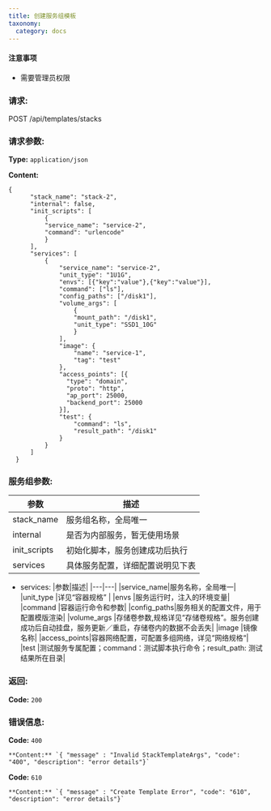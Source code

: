 ```yaml
---
title: 创建服务组模板
taxonomy:
  category: docs
---
```


#### 注意事项
- 需要管理员权限

### 请求:

  POST /api/templates/stacks


### 请求参数:

**Type:** `application/json`

**Content:**

```
{
      "stack_name": "stack-2",
      "internal": false,
      "init_scripts": [
          {
          "service_name": "service-2",
          "command": "urlencode"
          }
      ],
      "services": [
          {
              "service_name": "service-2",
              "unit_type": "1U1G",
              "envs": [{"key":"value"},{"key":"value"}],
              "command": ["ls"],
              "config_paths": ["/disk1"],
              "volume_args": [
                  {
                  "mount_path": "/disk1",
                  "unit_type": "SSD1_10G"
                  }
              ],
              "image": {
                  "name": "service-1",
                  "tag": "test"
              },
              "access_points": [{
                "type": "domain",
                "proto": "http",
                "ap_port": 25000,
                "backend_port": 25000
              }],
              "test": {
                  "command": "ls",
                  "result_path": "/disk1"
              }
          }
      ]
  }
```
### 服务组参数:
|参数|描述|
|---|---|
|stack_name|服务组名称，全局唯一|
|internal|是否为内部服务，暂无使用场景|
|init_scripts|初始化脚本，服务创建成功后执行|
|services|具体服务配置，详细配置说明见下表|


- services:
|参数|描述|
|---|---|
|service_name|服务名称，全局唯一|
|unit_type   |详见“容器规格”   |
|envs        |服务运行时，注入的环境变量|
|command     |容器运行命令和参数|
|config_paths|服务相关的配置文件，用于配置模版渲染|
|volume_args |存储卷参数,规格详见“存储卷规格”。服务创建成功后自动挂盘，服务更新／重启，存储卷内的数据不会丢失|
|image       |镜像名称|
|access_points|容器网络配置，可配置多组网络，详见“网络规格“|
|test        |测试服务专属配置；command：测试脚本执行命令；result_path: 测试结果所在目录|




### 返回:

**Code:** `200`

### 错误信息:

**Code:** `400`

```
**Content:** `{ "message" : "Invalid StackTemplateArgs", "code": "400", "description": "error details"}`
```

**Code:** `610`

```
**Content:** `{ "message" : "Create Template Error", "code": "610", "description": "error details"}`
```
